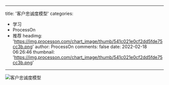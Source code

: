 
---
title: '客户忠诚度模型'
categories: 
 - 学习
 - ProcessOn
 - 推荐
headimg: 'https://img.processon.com/chart_image/thumb/541c021e0cf2dd5fde75cc3b.png'
author: ProcessOn
comments: false
date: 2022-02-18 06:26:46
thumbnail: 'https://img.processon.com/chart_image/thumb/541c021e0cf2dd5fde75cc3b.png'
---

<div>   
<img class="thumb" alt="客户忠诚度模型" src="https://img.processon.com/chart_image/thumb/541c021e0cf2dd5fde75cc3b.png" referrerpolicy="no-referrer">
<p></p>  
</div>
            
